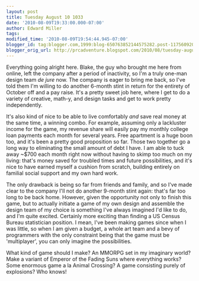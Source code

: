 ```yaml
---
layout: post
title: Tuesday August 10 1033
date: '2010-08-09T19:33:00.000-07:00'
author: Edward Miller
tags: 
modified_time: '2010-08-09T19:54:44.945-07:00'
blogger_id: tag:blogger.com,1999:blog-650763852144575282.post-117560920837599743
blogger_orig_url: http://prcadventure.blogspot.com/2010/08/tuesday-august-10-1033.html
---
```


Everything going alright here. Blake, the guy who brought me here from online, left the company after a period of inactivity, so I'm a truly one-man design team <span style="font-style:italic;">de jure</span> now. The company is eager to bring me back, so I've told them I'm willing to do another 6-month stint in return for the entirety of October off and a pay raise. It's a pretty sweet job here, where I get to do a variety of creative, math-y, and design tasks and get to work pretty independently. 

It's also kind of nice to be able to live comfortably *and* save real money at the same time, a winning combo. For example, assuming only a lackluster income for the game, my revenue share will easily pay my monthly college loan payments each month for several years. Free apartment is a huge boon too, and it's been a pretty good proposition so far. Those two together go a long way to eliminating the small amount of debt I have. I am able to tuck away ~$700 each month right now without having to skimp too much on my living: that's money saved for troubled times and future possibilities, and it's nice to have earned myself a cushion from scratch, building entirely on familial social support and my own hard work.

The only drawback is being so far from friends and family, and so I've made clear to the company I'll not do another 9-month stint again: that's far too long to be back home. However, given the opportunity not only to finish this game, but to actually initiate a game of my own design and assemble the design team of my choice is something I've always imagined I'd like to do, and I'm quite excited. Certainly more exciting than finding a US Census Bureau statistician position. I mean, I've been making games since when I was little, so when I am given a budget, a whole art team and a bevy of programmers with the only constraint being that the game must be 'multiplayer', you can only imagine the possibilities.

What kind of game should I make? An MMORPG set in my imaginary world? Make a variant of Emperor of the Fading Suns where everything works? Some enormous game a la Animal Crossing? A game consisting purely of explosions? Who knows!
